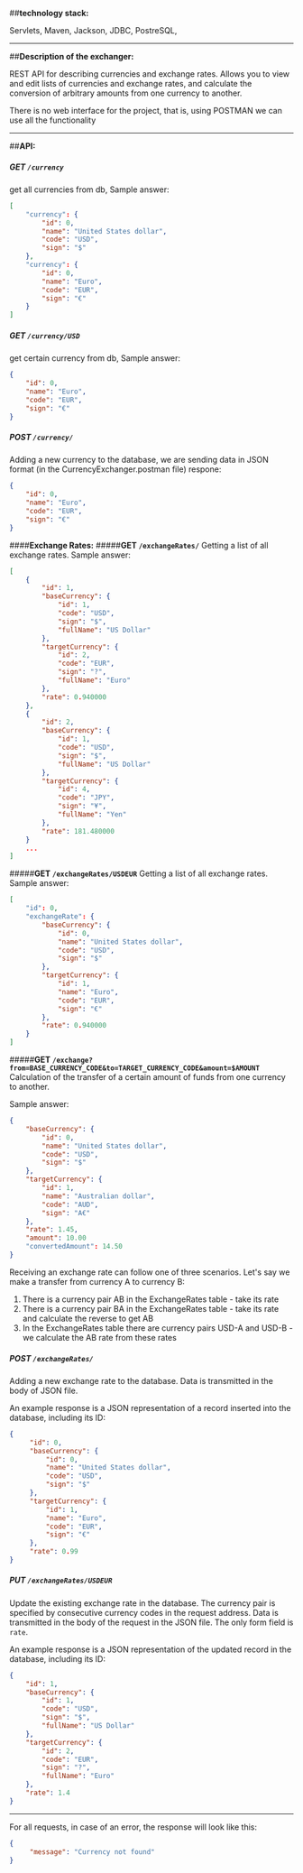 ##__technology stack:__

Servlets, Maven, Jackson, JDBC, PostreSQL,
___

##__Description of the exchanger:__

REST API for describing currencies and exchange rates. Allows you to view and edit lists of currencies and exchange rates, and calculate the conversion of arbitrary amounts from one currency to another.

There is no web interface for the project, that is, using POSTMAN we can use all the functionality
___

##__API:__


##### __GET `/currency`__

get all currencies from db, 
Sample answer:

```json
[
    "currency": {
        "id": 0,
        "name": "United States dollar",
        "code": "USD",
        "sign": "$"
    },   
    "currency": {
        "id": 0,
        "name": "Euro",
        "code": "EUR",
        "sign": "€"
    }
]
```

##### __GET `/currency/USD`__

get certain currency from db,
Sample answer:

```json
{
    "id": 0,
    "name": "Euro",
    "code": "EUR",
    "sign": "€"
}
```

##### __POST `/currency/`__

Adding a new currency to the database, we are sending data in JSON format
(in the CurrencyExchanger.postman file) 
respone:

```json
{
    "id": 0,
    "name": "Euro",
    "code": "EUR",
    "sign": "€"
}
```

####__Exchange Rates:__
#####__GET `/exchangeRates/`__
Getting a list of all exchange rates. Sample answer:

```json
[
    {
        "id": 1,
        "baseCurrency": {
            "id": 1,
            "code": "USD",
            "sign": "$",
            "fullName": "US Dollar"
        },
        "targetCurrency": {
            "id": 2,
            "code": "EUR",
            "sign": "?",
            "fullName": "Euro"
        },
        "rate": 0.940000
    },
    {
        "id": 2,
        "baseCurrency": {
            "id": 1,
            "code": "USD",
            "sign": "$",
            "fullName": "US Dollar"
        },
        "targetCurrency": {
            "id": 4,
            "code": "JPY",
            "sign": "¥",
            "fullName": "Yen"
        },
        "rate": 181.480000
    }
    ...
]
```

#####__GET `/exchangeRates/USDEUR`__
Getting a list of all exchange rates. Sample answer:

```json
[
    "id": 0,
    "exchangeRate": {
        "baseCurrency": {
            "id": 0,
            "name": "United States dollar",
            "code": "USD",
            "sign": "$"
        },
        "targetCurrency": {
            "id": 1,
            "name": "Euro",
            "code": "EUR",
            "sign": "€"
        },
        "rate": 0.940000
    }
]
```

#####__GET `/exchange?from=BASE_CURRENCY_CODE&to=TARGET_CURRENCY_CODE&amount=$AMOUNT`__
Calculation of the transfer of a certain amount of funds from one currency to another.

Sample answer:

```json
{
    "baseCurrency": {
        "id": 0,
        "name": "United States dollar",
        "code": "USD",
        "sign": "$"
    },
    "targetCurrency": {
        "id": 1,
        "name": "Australian dollar",
        "code": "AUD",
        "sign": "A€"
    },
    "rate": 1.45,
    "amount": 10.00
    "convertedAmount": 14.50
}
```
Receiving an exchange rate can follow one of three scenarios. Let's say we make a transfer from currency A to currency B:

1. There is a currency pair AB in the ExchangeRates table - take its rate
2. There is a currency pair BA in the ExchangeRates table - take its rate and calculate the reverse to get AB
3. In the ExchangeRates table there are currency pairs USD-A and USD-B - we calculate the AB rate from these rates
##### __POST__ `/exchangeRates/`

Adding a new exchange rate to the database. Data is transmitted in the body of JSON file.

An example response is a JSON representation of a record inserted into the database, including its ID:

```json
{
     "id": 0,
     "baseCurrency": {
         "id": 0,
         "name": "United States dollar",
         "code": "USD",
         "sign": "$"
     },
     "targetCurrency": {
         "id": 1,
         "name": "Euro",
         "code": "EUR",
         "sign": "€"
     },
     "rate": 0.99
}
```
##### __PUT `/exchangeRates/USDEUR`__

Update the existing exchange rate in the database. The currency pair is specified by consecutive currency codes in the request address. Data is transmitted in the body of the request in the JSON file. The only form field is `rate`.

An example response is a JSON representation of the updated record in the database, including its ID:

```json
{
    "id": 1,
    "baseCurrency": {
        "id": 1,
        "code": "USD",
        "sign": "$",
        "fullName": "US Dollar"
    },
    "targetCurrency": {
        "id": 2,
        "code": "EUR",
        "sign": "?",
        "fullName": "Euro"
    },
    "rate": 1.4
}
```
___

For all requests, in case of an error, the response will look like this:

```json
{
     "message": "Currency not found"
}
```
